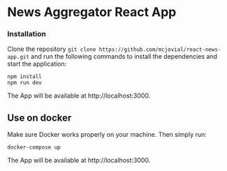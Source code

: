 # News Aggregator React App
### Installation
Clone the repository `git clone https://github.com/mcjovial/react-news-app.git` and run the following commands to install the dependencies and start the application:
```
npm install
npm run dev
```
The App will be available at http://localhost:3000.

## Use on docker
Make sure Docker works properly on your machine. Then simply run:
```
docker-compose up
```
The App will be available at http://localhost:3000.
###
###
